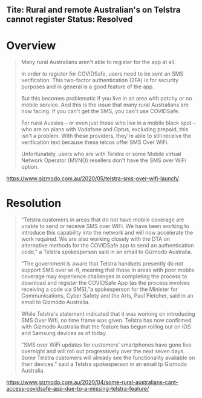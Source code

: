Tite: Rural and remote Australian's on Telstra cannot register
Status: Resolved
---

# Overview

> Many rural Australians aren't able to register for the app at all.
> 
> In order to register for COVIDSafe, users need to be sent an SMS verification. This two-factor authentication (2FA) is for security purposes and in general is a good feature of the app.
> 
> But this becomes problematic if you live in an area with patchy or no mobile service. And this is the issue that many rural Australians are now facing. If you can't get the SMS, you can't use COVIDSafe.
> 
> For rural Aussies – or even just those who live in a mobile black spot – who are on plans with Vodafone and Optus, excluding prepaid, this isn't a problem. With these providers, they're able to still receive the verification text because these telcos offer SMS Over WiFi.
> 
> Unfortunately, users who are with Telstra or some Mobile virtual Network Operator (MVNO) resellers don't have the SMS over WiFi option.

https://www.gizmodo.com.au/2020/05/telstra-sms-over-wifi-launch/

# Resolution

<?# Twitter 1257902961780387840 /?>

> "Telstra customers in areas that do not have mobile coverage are unable to send or receive SMS over WiFi. We have been working to introduce this capability into the network and will now accelerate the work required. We are also working closely with the DTA on alternative methods for the COVIDSafe app to send an authentication code," a Telstra spokesperson said in an email to Gizmodo Australia.
> 
> "The government is aware that Telstra handsets presently do not support SMS over wi-fi, meaning that those in areas with poor mobile coverage may experience challenges in completing the process to download and register the COVIDSafe App (as the process involves receiving a code via SMS),"a spokesperson for the Minister for Communications, Cyber Safety and the Arts, Paul Fletcher, said in an email to Gizmodo Australia.
> 
> While Telstra's statement indicated that it was working on introducing SMS Over Wifi, no time frame was given. Telstra has now confirmed with Gizmodo Australia that the feature has begun rolling out on iOS and Samsung devices as of today.
> 
> "SMS over WiFi updates for customers’ smartphones have gone live overnight and will roll out progressively over the next seven days. Some Telstra customers will already see the functionality available on their devices." said a Telstra spokesperson in an email tp Gizmodo Australia.

https://www.gizmodo.com.au/2020/04/some-rural-australians-cant-access-covidsafe-app-due-to-a-missing-telstra-feature/
